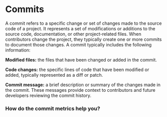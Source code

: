 # Commits

A commit refers to a specific change or set of changes made to the source code of a project. It represents a set of modifications or additions to the source code, documentation, or other project-related files. When contributors change the project, they typically create one or more commits to document those changes. A commit typically includes the following information:

**Modified files:** the files that have been changed or added in the commit.

**Code changes:** the specific lines of code that have been modified or added, typically represented as a diff or patch.

**Commit message:** a brief description or summary of the changes made in the commit. These messages provide context to contributors and future developers reviewing the commit history.

### How do the commit metrics help you?




